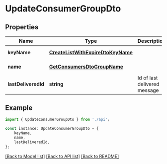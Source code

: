 # UpdateConsumerGroupDto


## Properties

Name | Type | Description | Notes
------------ | ------------- | ------------- | -------------
**keyName** | [**CreateListWithExpireDtoKeyName**](CreateListWithExpireDtoKeyName.md) |  | [default to undefined]
**name** | [**GetConsumersDtoGroupName**](GetConsumersDtoGroupName.md) |  | [default to undefined]
**lastDeliveredId** | **string** | Id of last delivered message | [default to undefined]

## Example

```typescript
import { UpdateConsumerGroupDto } from './api';

const instance: UpdateConsumerGroupDto = {
    keyName,
    name,
    lastDeliveredId,
};
```

[[Back to Model list]](../README.md#documentation-for-models) [[Back to API list]](../README.md#documentation-for-api-endpoints) [[Back to README]](../README.md)
